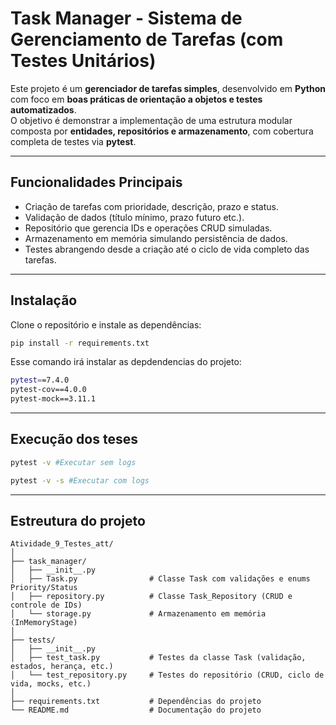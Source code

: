 # Task Manager - Sistema de Gerenciamento de Tarefas (com Testes Unitários)

Este projeto é um **gerenciador de tarefas simples**, desenvolvido em **Python** com foco em **boas práticas de orientação a objetos e testes automatizados**.  
O objetivo é demonstrar a implementação de uma estrutura modular composta por **entidades, repositórios e armazenamento**, com cobertura completa de testes via **pytest**.

---

## Funcionalidades Principais

- Criação de tarefas com prioridade, descrição, prazo e status.  
- Validação de dados (título mínimo, prazo futuro etc.).  
- Repositório que gerencia IDs e operações CRUD simuladas.  
- Armazenamento em memória simulando persistência de dados.  
- Testes abrangendo desde a criação até o ciclo de vida completo das tarefas.

---

## Instalação

Clone o repositório e instale as dependências:

```bash
pip install -r requirements.txt
```

Esse comando irá instalar as depdendencias do projeto:

```bash
pytest==7.4.0
pytest-cov==4.0.0
pytest-mock==3.11.1
```

---
## Execução dos teses
```bash
pytest -v #Executar sem logs
```

```bash
pytest -v -s #Executar com logs
```

---
## Estreutura do projeto
```
Atividade_9_Testes_att/
│
├── task_manager/
│   ├── __init__.py
│   ├── Task.py                # Classe Task com validações e enums Priority/Status
│   ├── repository.py          # Classe Task_Repository (CRUD e controle de IDs)
│   └── storage.py             # Armazenamento em memória (InMemoryStage)
│
├── tests/
│   ├── __init__.py
│   ├── test_task.py           # Testes da classe Task (validação, estados, herança, etc.)
│   └── test_repository.py     # Testes do repositório (CRUD, ciclo de vida, mocks, etc.)
│
├── requirements.txt           # Dependências do projeto
└── README.md                  # Documentação do projeto
```
